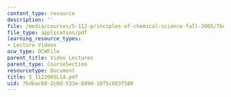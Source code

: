 ```yaml
---
content_type: resource
description: ''
file: /media/courses/5-112-principles-of-chemical-science-fall-2005/7bdbac682c0d533e8d9d18f5c603f580_5_1122005L14.pdf
file_type: application/pdf
learning_resource_types:
- Lecture Videos
ocw_type: OCWFile
parent_title: Video Lectures
parent_type: CourseSection
resourcetype: Document
title: 5_1122005L14.pdf
uid: 7bdbac68-2c0d-533e-8d9d-18f5c603f580
---
```

